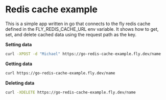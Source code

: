 # Redis cache example

This is a simple app written in go that connects to the fly redis cache defined in the FLY_REDIS_CACHE_URL env variable. It shows how to get, set, and delete cached data using the request path as the key. 


**Setting data**

```bash
curl -XPOST -d "Michael" https://go-redis-cache-example.fly.dev/name
```

**Getting data**

```bash
curl https://go-redis-cache-example.fly.dev/name
```


**Deleting data**

```bash
curl -XDELETE https://go-redis-cache-example.fly.dev/name
```
